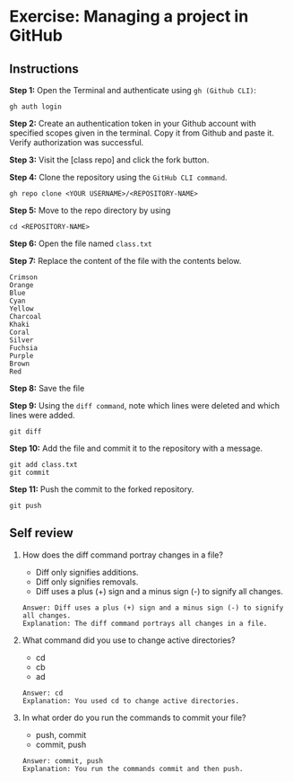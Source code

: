 # Exercise: Managing a project in GitHub

## Instructions

__Step 1:__ Open the Terminal and authenticate using `gh (Github CLI)`:
```
gh auth login
```

__Step 2:__ Create an authentication token in your Github account with specified scopes given in the terminal. Copy it from Github and paste it. Verify authorization was successful.

__Step 3:__ Visit the [class repo] and click the fork button.

__Step 4:__ Clone the repository using the `GitHub CLI command`.
```
gh repo clone <YOUR USERNAME>/<REPOSITORY-NAME>
```

__Step 5:__ Move to the repo directory by using 
```
cd <REPOSITORY-NAME>
```

__Step 6:__ Open the file named `class.txt`

__Step 7:__ Replace the content of the file with the contents below.
```
Crimson
Orange
Blue
Cyan
Yellow
Charcoal
Khaki
Coral
Silver
Fuchsia
Purple
Brown
Red
```

__Step 8:__ Save the file

__Step 9:__ Using the `diff command`, note which lines were deleted and which lines were added.
```
git diff
```
 
__Step 10:__ Add the file and commit it to the repository with a message.
```
git add class.txt
git commit
```

__Step 11:__ Push the commit to the forked repository.
```
git push
```

## Self review

1. How does the diff command portray changes in a file?
   - Diff only signifies additions.
   - Diff only signifies removals.
   - Diff uses a plus (+) sign and a minus sign (-) to signify all changes.
   ```
   Answer: Diff uses a plus (+) sign and a minus sign (-) to signify all changes.
   Explanation: The diff command portrays all changes in a file.
   ```

2. What command did you use to change active directories?
   - cd
   - cb
   - ad
   ```
   Answer: cd
   Explanation: You used cd to change active directories.
   ```

3. In what order do you run the commands to commit your file?
   - push, commit
   - commit, push
   ```
   Answer: commit, push
   Explanation: You run the commands commit and then push.
   ```
